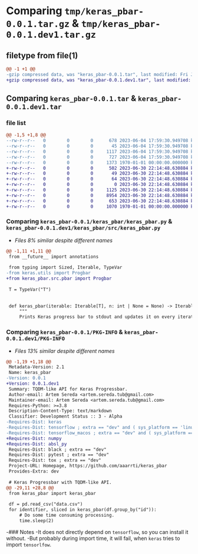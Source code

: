 # Comparing `tmp/keras_pbar-0.0.1.tar.gz` & `tmp/keras_pbar-0.0.1.dev1.tar.gz`

## filetype from file(1)

```diff
@@ -1 +1 @@
-gzip compressed data, was "keras_pbar-0.0.1.tar", last modified: Fri Jan  1 00:00:00 2016, max compression
+gzip compressed data, was "keras_pbar-0.0.1.dev1.tar", last modified: Fri Jan  1 00:00:00 2016, max compression
```

## Comparing `keras_pbar-0.0.1.tar` & `keras_pbar-0.0.1.dev1.tar`

### file list

```diff
@@ -1,5 +1,8 @@
--rw-r--r--   0        0        0      678 2023-06-04 17:59:30.949708 keras_pbar-0.0.1/Readme.md
--rw-r--r--   0        0        0       45 2023-06-04 17:59:30.949708 keras_pbar-0.0.1/keras_pbar/__init__.py
--rw-r--r--   0        0        0     1117 2023-06-04 17:59:30.949708 keras_pbar-0.0.1/keras_pbar/keras_pbar.py
--rw-r--r--   0        0        0      727 2023-06-04 17:59:30.949708 keras_pbar-0.0.1/pyproject.toml
--rw-r--r--   0        0        0     1373 1970-01-01 00:00:00.000000 keras_pbar-0.0.1/PKG-INFO
+-rw-r--r--   0        0        0      502 2023-06-30 22:14:48.630884 keras_pbar-0.0.1.dev1/Readme.md
+-rw-r--r--   0        0        0       49 2023-06-30 22:14:48.630884 keras_pbar-0.0.1.dev1/keras_pbar/__init__.py
+-rw-r--r--   0        0        0       64 2023-06-30 22:14:48.630884 keras_pbar-0.0.1.dev1/keras_pbar/py.typed
+-rw-r--r--   0        0        0        0 2023-06-30 22:14:48.630884 keras_pbar-0.0.1.dev1/keras_pbar/src/__init__.py
+-rw-r--r--   0        0        0     1125 2023-06-30 22:14:48.630884 keras_pbar-0.0.1.dev1/keras_pbar/src/keras_pbar.py
+-rw-r--r--   0        0        0     8954 2023-06-30 22:14:48.630884 keras_pbar-0.0.1.dev1/keras_pbar/src/pbar.py
+-rw-r--r--   0        0        0      653 2023-06-30 22:14:48.630884 keras_pbar-0.0.1.dev1/pyproject.toml
+-rw-r--r--   0        0        0     1070 1970-01-01 00:00:00.000000 keras_pbar-0.0.1.dev1/PKG-INFO
```

### Comparing `keras_pbar-0.0.1/keras_pbar/keras_pbar.py` & `keras_pbar-0.0.1.dev1/keras_pbar/src/keras_pbar.py`

 * *Files 8% similar despite different names*

```diff
@@ -1,11 +1,11 @@
 from __future__ import annotations
 
 from typing import Sized, Iterable, TypeVar
-from keras.utils import Progbar
+from keras_pbar.src.pbar import Progbar
 
 T = TypeVar("T")
 
 
 def keras_pbar(iterable: Iterable[T], n: int | None = None) -> Iterable[T]:
     """
     Prints Keras progress bar to stdout and updates it on every iteration.
```

### Comparing `keras_pbar-0.0.1/PKG-INFO` & `keras_pbar-0.0.1.dev1/PKG-INFO`

 * *Files 13% similar despite different names*

```diff
@@ -1,19 +1,18 @@
 Metadata-Version: 2.1
 Name: keras_pbar
-Version: 0.0.1
+Version: 0.0.1.dev1
 Summary: TQDM-like API for Keras Progressbar.
 Author-email: Artem Sereda <artem.sereda.tub@gmail.com>
 Maintainer-email: Artem Sereda <artem.sereda.tub@gmail.com>
 Requires-Python: >=3.8
 Description-Content-Type: text/markdown
 Classifier: Development Status :: 3 - Alpha
-Requires-Dist: keras
-Requires-Dist: tensorflow ; extra == "dev" and ( sys_platform == 'linux')
-Requires-Dist: tensorflow_macos ; extra == "dev" and ( sys_platform == 'darwin')
+Requires-Dist: numpy
+Requires-Dist: absl_py
 Requires-Dist: black ; extra == "dev"
 Requires-Dist: pytest ; extra == "dev"
 Requires-Dist: tox ; extra == "dev"
 Project-URL: Homepage, https://github.com/aaarrti/keras_pbar
 Provides-Extra: dev
 
 # Keras Progressbar with TQDM-like API.
@@ -29,11 +28,8 @@
 from keras_pbar import keras_pbar
 
 df = pd.read_csv("data.csv")
 for identifier, sliced in keras_pbar(df.group_by("id")):
     # Do some time consuming processing.
     time.sleep(2)
 ```
-### Notes
-It does not directly depend on `tensorflow`, so you can install it without.
-But probably during import time, it will fail, when `keras` tries to import `tensorlfow`.
```

